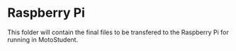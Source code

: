 # Raspberry Pi

This folder will contain the final files to be transfered to the Raspberry Pi for running in MotoStudent.
